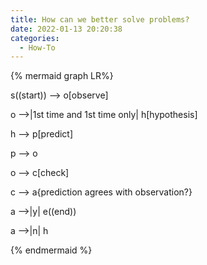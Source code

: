 ```yaml
---
title: How can we better solve problems?
date: 2022-01-13 20:20:38
categories:
  - How-To
---
```


{% mermaid graph LR%}

s((start)) --> o[observe]

o -->|1st time and 1st time only| h[hypothesis]

h --> p[predict]

p --> o

o --> c[check]

c --> a{prediction agrees with observation?}

a -->|y| e((end))

a -->|n| h

{% endmermaid %}
